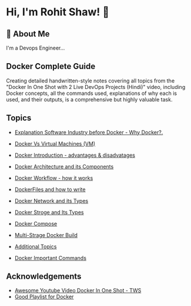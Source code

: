 
# Hi, I'm Rohit Shaw! 👋



## 🚀 About Me
I'm a Devops Engineer...


## Docker Complete Guide

Creating detailed handwritten-style notes covering all topics from the "Docker In One Shot with 2 Live DevOps Projects (Hindi)" video, including Docker concepts, all the commands used, explanations of why each is used, and their outputs, is a comprehensive but highly valuable task.




## Topics

- [Explanation Software Industry before Docker - Why Docker?.](Why-Docker.md)

- [Docker Vs Virtual Machines (VM)](Docker-vs-VM.md)

- [Docker Introduction -  advantages & disadvatages](Docker-Introduction.md)

- [Docker Architecture and its Components](Docker-Architecture.d)

- [Docker Workflow - how it works](Docker-workflow.md)

- [DockerFiles and how to write](Docker-file.md)

- [Docker Network and its Types](Docker-network.md)

- [Docker Stroge and Its Types](Docker-volume.md)

- [Docker Compose](Docker-compose.md)

- [Multi-Strage Docker Build](Docker-multi-stage.md)

- [Additional Topics](Docker-other.md)
  
- [Docker Important Commands](Docker-command.md)






## Acknowledgements

 - [Awesome Youtube Video Docker In One Shot - TWS](https://youtu.be/9bSbNNH4Nqw?si=aGnOIn1eeNcVvP4Y)
 - [Good Playlist for Docker](https://youtu.be/7JZP345yVjw?si=r1E6PF1ITIdZGadTe)


##
